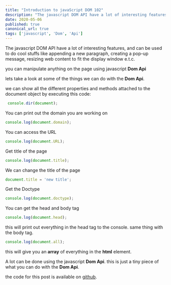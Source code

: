 ```yaml
---
title: "Introduction to javaScript DOM 102"
description: "The javascript DOM API have a lot of interesting features, and can be used to do cool stuffs like appending a new paragraph, creating a pop-up message "
date: 2020-05-06
published: true
canonical_url: true
tags: ['javascript', 'Dom', 'Api']
---
```


The javascript DOM API have a lot of interesting features, and can be used to do cool stuffs like appending a new paragraph, creating a pop-up message, resizing web content to fit the display window e.t.c.

you can manipulate anything on the page using javascript **Dom Api**

lets take a look at some of the things we can do with the **Dom Api**.

we can show all the different properties and methods attached to the document object by executing this code:
```javascript
 console.dir(document);
```
You can print out the domain you are working on
```javascript
console.log(document.domain);
```
You can access the URL
```javascript
console.log(document.URL);
```
Get title of the page
```javascript
console.log(document.title);
```
We can change the title of the page
```javascript
document.title = 'new title';
```
Get the Doctype
```javascript
console.log(document.doctype);
```
You can get the head and body tag
```javascript
console.log(document.head);
```
this will print out everything in the head tag to the console. same thing with the body tag.

```javascript
console.log(document.all);
```
this will give you an **array** of everything in the **html** element.

A lot can be done using the javascript **Dom Api**. this is just a tiny piece of what you can do with the **Dom Api**.

the code for this post is available on [github](https://github.com/Anekenonso/domApi102).
